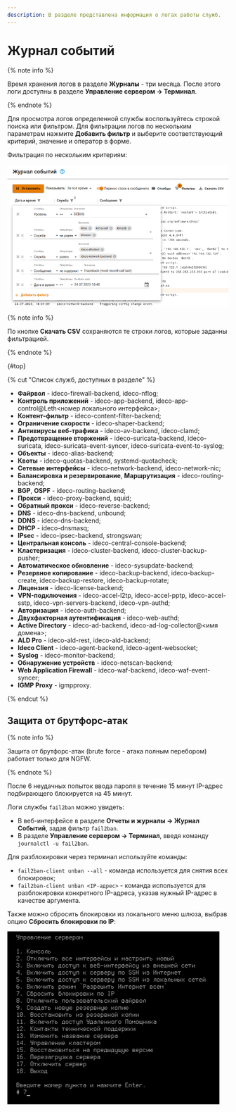 ```yaml
---
description: В разделе представлена информация о логах работы служб.
---
```


# Журнал событий

{% note info %}

Время хранения логов в разделе **Журналы** - три месяца. После этого логи доступны в разделе **Управление сервером -> Терминал**.

{% endnote %}

Для просмотра логов определенной службы воспользуйтесь строкой поиска или фильтром. 
Для фильтрации логов по нескольким параметрам нажмите **Добавить фильтр** и выберите соответствующий критерий, значение и оператор в форме.

Фильтрация по нескольким критериям:

![](../../../_images/logs.png)

{% note info %}

По кнопке **Скачать CSV** сохраняются те строки логов, которые заданны фильтрацией.

{% endnote %}

{#top}

{% cut "Список служб, доступных в разделе" %}

* **Файрвол** - ideco-firewall-backend, ideco-nflog;
* **Контроль приложений** - ideco-app-backend, ideco-app-control@Leth<номер локального интерфейса>;
* **Контент-фильтр** - ideco-content-filter-backend;
* **Ограничение скорости** - ideco-shaper-backend;
* **Антивирусы веб-трафика** - ideco-av-backend, ideco-clamd;
* **Предотвращение вторжений** - ideco-suricata-backend, ideco-suricata, ideco-suricata-event-syncer, ideco-suricata-event-to-syslog;
* **Объекты** - ideco-alias-backend;
* **Квоты** - ideco-quotas-backend, systemd-quotacheck;
* **Сетевые интерфейсы** - ideco-network-backend, ideco-network-nic;
* **Балансировка и резервирование**, **Маршрутизация** - ideco-routing-backend;
* **BGP**, **OSPF** - ideco-routing-backend;
* **Прокси** - ideco-proxy-backend, squid;
* **Обратный прокси** - ideco-reverse-backend;
* **DNS** - ideco-dns-backend, unbound;
* **DDNS** - ideco-dns-backend;
* **DHCP** - ideco-dnsmasq;
* **IPsec** - ideco-ipsec-backend, strongswan;
* **Центральная консоль** - ideco-central-console-backend;
* **Кластеризация** - ideco-cluster-backend, ideco-cluster-backup-pusher;
* **Автоматическое обновление** - ideco-sysupdate-backend;
* **Резервное копирование** - ideco-backup-backend, ideco-backup-create, ideco-backup-restore, ideco-backup-rotate;
* **Лицензия** - ideco-license-backend;
* **VPN-подключения** - ideco-accel-l2tp, ideco-accel-pptp, ideco-accel-sstp, ideco-vpn-servers-backend, ideco-vpn-authd;
* **Авторизация** - ideco-auth-backend;
* **Двухфакторная аутентификация** - ideco-web-authd;
* **Active Directory** - ideco-ad-backend, ideco-ad-log-collector@<имя домена>;
* **ALD Pro** - ideco-ald-rest, ideco-ald-backend;
* **Ideco Client** - ideco-agent-backend, ideco-agent-websocket;
* **Syslog** - ideco-monitor-backend;
* **Обнаружение устройств** - ideco-netscan-backend;
* **Web Application Firewall** - ideco-waf-backend, ideco-waf-event-syncer;
* **IGMP Proxy** - igmpproxy.

{% endcut %}

## Защита от брутфорс-атак
{% note info %}

Защита от брутфорс-атак (brute force - атака полным перебором) работает только для NGFW.

{% endnote %}

После 6 неудачных попыток ввода пароля в течение 15 минут IP-адрес подбирающего блокируется на 45 минут.

Логи службы `fail2ban` можно увидеть:

* В веб-интерфейсе в разделе **Отчеты и журналы -> Журнал Событий**, задав фильтр `fail2ban`.
* В разделе **Управление сервером -> Терминал**, введя команду `journalctl -u fail2ban`.

Для разблокировки через терминал используйте команды:

* `fail2ban-client unban --all` - команда используется для снятия всех блокировок;
* `fail2ban-client unban <IP-адрес>` - команда используется для разблокировки конкретного IP-адреса, указав нужный IP-адрес в качестве аргумента.

Также можно сбросить блокировки из локального меню шлюза, выбрав опцию **Сбросить блокировки по IP**:

![](../../../_images/bruteforce.png)
